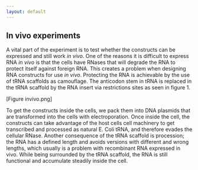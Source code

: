 ```yaml
---
layout: default
---
```


## In vivo experiments

A vital part of the experiment is to test whether the constructs can be expressed and still work *in vivo*. One of the reasons it is difficult to express RNA *in vivo* is that the cells have RNases that will degrade the RNA to protect itself against foreign RNA. This creates a problem when designing RNA constructs for use *in vivo*. Protecting the RNA is achievable by the use of tRNA scaffolds as camouflage.  The anticodon stem in tRNA is replaced in the tRNA scaffold by the RNA insert via restrictions sites as seen in figure 1.

[Figure invivo.png]

To get the constructs inside the cells, we pack them into DNA plasmids that are transformed into the cells with electroporation. Once inside the cell, the constructs can take advantage of the host cells cell machinery to get transcribed and processed as natural E. Coli tRNA, and therefore evades the cellular RNase. Another consequence of the tRNA scaffold is procession; the RNA has a defined length and avoids versions with different and wrong lengths, which usually is a problem with recombinant RNA expressed in vivo. While being surrounded by the  tRNA scaffold, the RNA is still functional and accumulate steadily inside the cell. 
